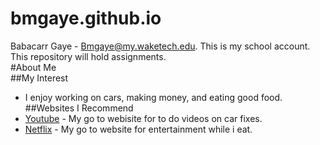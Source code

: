 # bmgaye.github.io
Babacarr Gaye - Bmgaye@my.waketech.edu.
This is my school account.
This repository will hold assignments.  
#About Me   
##My Interest 
 * I enjoy working on cars, making money, and eating good food.  
##Websites I Recommend
 * [Youtube](https://www.youtube.com) - My go to webisite for to do videos on car fixes. 
 * [Netflix](https://netflix.com) - My go to website for entertainment while i eat.
